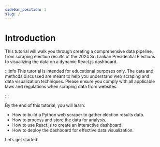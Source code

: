 ```yaml
---
sidebar_position: 1
slug: /
---
```


# Introduction

This tutorial will walk you through creating a comprehensive data pipeline, from scraping election results of the 2024 Sri Lankan Presidential Elections to visualizing the data on a dynamic React.js dashboard.

:::info
This tutorial is intended for educational purposes only. The data and methods discussed are meant to help you understand web scraping and data visualization techniques. Please ensure you comply with all applicable laws and regulations when scraping data from websites.

:::

By the end of this tutorial, you will learn:

- How to build a Python web scraper to gather election results data.
- How to process and store the data for analysis.
- How to use React.js to create an interactive dashboard.
- How to deploy the dashboard for effective data visualization.

Let’s get started!
